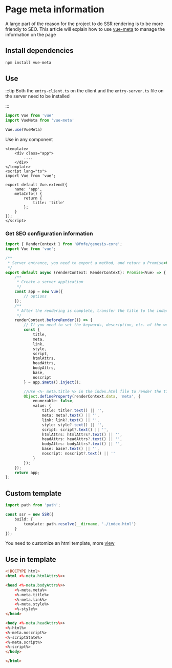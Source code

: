 # Page meta information
A large part of the reason for the project to do SSR rendering is to be more friendly to SEO. This article will explain how to use [vue-meta](https://vue-meta.nuxtjs.org/) to manage the information on the page


## Install dependencies
```bash
npm install vue-meta
```

## Use
:::tip
Both the `entry-client.ts` on the client and the `entry-server.ts` file on the server need to be installed

:::
```ts
import Vue from 'vue'
import VueMeta from 'vue-meta'

Vue.use(VueMeta)
```
Use in any component
```vue
<template>
    <div class="app">
        ....
    </div>
</template>
<script lang="ts">
import Vue from 'vue';

export default Vue.extend({
    name: 'app',
    metaInfo() {
        return {
            title: 'title'
        };
    }
});
</script>
```

### Get SEO configuration information
```ts
import { RenderContext } from '@fmfe/genesis-core';
import Vue from 'vue';

/**
 * Server entrance, you need to export a method, and return a Promise<Vue>
 */
export default async (renderContext: RenderContext): Promise<Vue> => {
    /**
     * Create a server application
     */
    const app = new Vue({
        // options
    });
    /**
     * After the rendering is complete, transfer the title to the index.html template
     */
    renderContext.beforeRender(() => {
        // If you need to set the keywords, description, etc. of the website, please refer to the relevant documentation: https://vue-meta.nuxtjs.org/
        const {
            title,
            meta,
            link,
            style,
            script,
            htmlAttrs,
            headAttrs,
            bodyAttrs,
            base,
            noscript
        } = app.$meta().inject();

        //Use <%- meta.title %> in the index.html file to render the title.
        Object.defineProperty(renderContext.data, 'meta', {
            enumerable: false,
            value: {
                title: title?.text() || '',
                meta: meta?.text() || '',
                link: link?.text() || '',
                style: style?.text() || '',
                script: script?.text() || '',
                htmlAttrs: htmlAttrs?.text() || '',
                headAttrs: headAttrs?.text() || '',
                bodyAttrs: bodyAttrs?.text() || '',
                base: base?.text() || '',
                noscript: noscript?.text() || ''
            }
        });
    });
    return app;
};

```
## Custom template
```ts
import path from 'path';

const ssr = new SSR({
    build: {
        template: path.resolve(__dirname, './index.html')
    }
});
```
You need to customize an html template, more [view](../core/#build-template)


## Use in template
```html
<!DOCTYPE html>
<html <%-meta.htmlAttrs%>>

<head <%-meta.bodyAttrs%>>
    <%-meta.meta%>
    <%-meta.title%>
    <%-meta.link%>
    <%-meta.style%>
    <%-style%>
</head>

<body <%-meta.headAttrs%>>
<%-html%>
<%-meta.noscript%>
<%-scriptState%>
<%-meta.script%>
<%-script%>
</body>

</html>
```